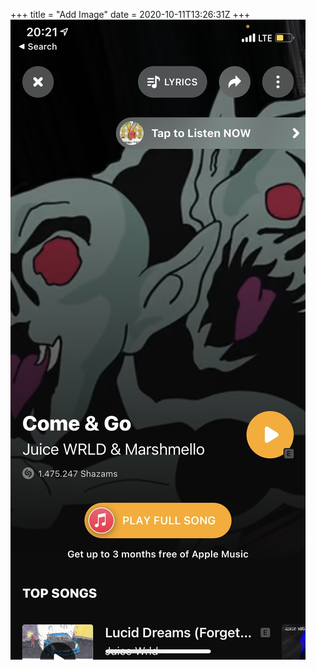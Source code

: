 +++
title = "Add Image"
date = 2020-10-11T13:26:31Z
+++
![](AA35F052-2E72-4E8D-B658-5AD4BAD1B6B0.jpg)


<!-- more -->